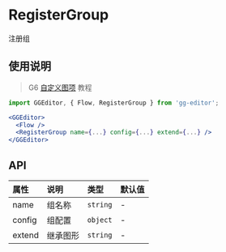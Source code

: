 # RegisterGroup

注册组

## 使用说明

> G6 [自定义图项](https://antv.alipay.com/zh-cn/g6/1.x/tutorial/custom-shape.html) 教程

```jsx
import GGEditor, { Flow, RegisterGroup } from 'gg-editor';

<GGEditor>
  <Flow />
  <RegisterGroup name={...} config={...} extend={...} />
</GGEditor>
```

## API

| 属性 | 说明 | 类型 | 默认值 |
| :--- | :--- | :--- | :--- |
| name | 组名称 | `string` | - |
| config | 组配置 | `object` | - |
| extend | 继承图形 | `string` | - |
